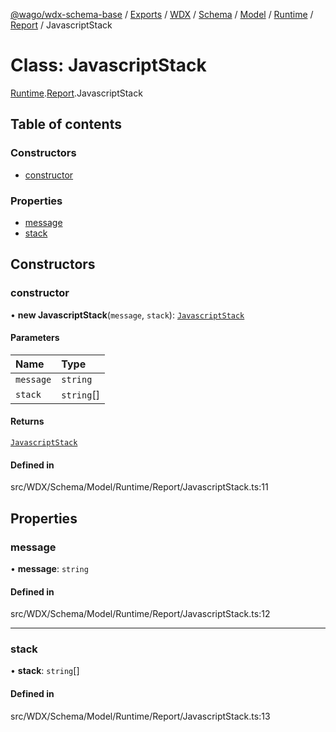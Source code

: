 [@wago/wdx-schema-base](../README.md) / [Exports](../modules.md) / [WDX](../modules/WDX.md) / [Schema](../modules/WDX.Schema.md) / [Model](../modules/WDX.Schema.Model.md) / [Runtime](../modules/WDX.Schema.Model.Runtime.md) / [Report](../modules/WDX.Schema.Model.Runtime.Report.md) / JavascriptStack

# Class: JavascriptStack

[Runtime](../modules/WDX.Schema.Model.Runtime.md).[Report](../modules/WDX.Schema.Model.Runtime.Report.md).JavascriptStack

## Table of contents

### Constructors

- [constructor](WDX.Schema.Model.Runtime.Report.JavascriptStack.md#constructor)

### Properties

- [message](WDX.Schema.Model.Runtime.Report.JavascriptStack.md#message)
- [stack](WDX.Schema.Model.Runtime.Report.JavascriptStack.md#stack)

## Constructors

### constructor

• **new JavascriptStack**(`message`, `stack`): [`JavascriptStack`](WDX.Schema.Model.Runtime.Report.JavascriptStack.md)

#### Parameters

| Name | Type |
| :------ | :------ |
| `message` | `string` |
| `stack` | `string`[] |

#### Returns

[`JavascriptStack`](WDX.Schema.Model.Runtime.Report.JavascriptStack.md)

#### Defined in

src/WDX/Schema/Model/Runtime/Report/JavascriptStack.ts:11

## Properties

### message

• **message**: `string`

#### Defined in

src/WDX/Schema/Model/Runtime/Report/JavascriptStack.ts:12

___

### stack

• **stack**: `string`[]

#### Defined in

src/WDX/Schema/Model/Runtime/Report/JavascriptStack.ts:13
